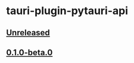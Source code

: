 # tauri-plugin-pytauri-api

## [Unreleased]

## [0.1.0-beta.0]

[unreleased]: https://github.com/WSH032/pytauri/tree/HEAD
[0.1.0-beta.0]: https://github.com/WSH032/pytauri/releases/tag/js/tauri-plugin-pytauri-api/v0.1.0-beta.0
